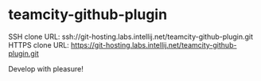 teamcity-github-plugin
======================

SSH clone URL: ssh://git-hosting.labs.intellij.net/teamcity-github-plugin.git
HTTPS clone URL: https://git-hosting.labs.intellij.net/teamcity-github-plugin.git

Develop with pleasure!